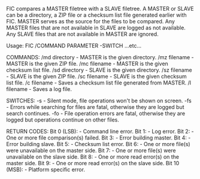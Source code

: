 FIC compares a MASTER filetree with a SLAVE filetree.
A MASTER or SLAVE can be a directory, a ZIP file or a checksum list file generated earlier with FIC.
MASTER serves as the source for the files to be compared. Any MASTER files that are not available in SLAVE
are logged as not available. Any SLAVE files that are not available in MASTER are ignored.

Usage: FIC /COMMAND PARAMETER -SWITCH   ...etc...

COMMANDS:
  /md directory   - MASTER is the given directory.
  /mz filename    - MASTER is the given ZIP file.
  /mc filename    - MASTER is the given checksum list file.
  /sd directory   - SLAVE is the given directory.
  /sz filename    - SLAVE is the given ZIP file.
  /sc filename    - SLAVE is the given checksum list file.
  /c filename     - Saves a checksum list file generated from MASTER.
  /l filename     - Saves a log file.

SWITCHES:
  -s  - Silent mode, file operations won't be shown on screen.
  -fs - Errors while searching for files are fatal, otherwise they are logged but search continues.
  -fo - File operation errors are fatal, otherwise they are logged but operations continue on other files.

RETURN CODES:
Bit 0 (LSB):  - Command line error.
Bit 1:        - Log error.
Bit 2:        - One or more file comparison(s) failed.
Bit 3:        - Error building master.
Bit 4:        - Error building slave.
Bit 5:        - Checksum list error.
Bit 6:        - One or more file(s) were unavailable on the master side.
Bit 7:        - One or more file(s) were unavailable on the slave side.
Bit 8:        - One or more read error(s) on the master side.
Bit 9:        - One or more read error(s) on the slave side.
Bit 10 (MSB): - Platform specific error.
